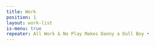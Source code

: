 ```yaml
---
title: Work
position: 1
layout: work-list
is-menu: true
repeater: All Work & No Play Makes Danny a Dull Boy •
---
```


